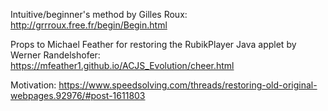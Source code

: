 Intuitive/beginner's method by Gilles Roux: http://grrroux.free.fr/begin/Begin.html

Props to Michael Feather for restoring the RubikPlayer Java applet by Werner Randelshofer: https://mfeather1.github.io/ACJS_Evolution/cheer.html

Motivation: https://www.speedsolving.com/threads/restoring-old-original-webpages.92976/#post-1611803
